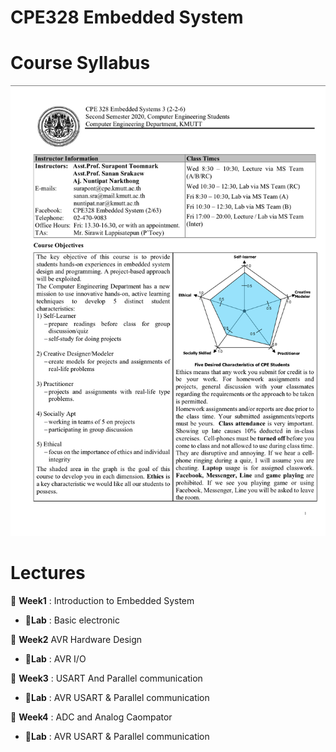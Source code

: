 # CPE328 Embedded System

# Course Syllabus

<a href="https://github.com/RTae/CPE328/blob/main/CPE328-Syllabus-2_2020.pdf">
<img src="https://raw.githubusercontent.com/RTae/CPE328/main/cover.jpeg?" alt="Illustration" width="640px"/></a>

# Lectures
:pushpin: **Week1** : Introduction to Embedded System
  - :electric_plug:**Lab** : Basic electronic
  
:pushpin: **Week2** AVR Hardware Design
  - :electric_plug:**Lab** : AVR I/O
  
:pushpin: **Week3** : USART And Parallel communication
  - :electric_plug:**Lab** : AVR USART & Parallel communication
  
:pushpin: **Week4** : ADC and Analog Caompator
  - :electric_plug:**Lab** : AVR USART & Parallel communication
